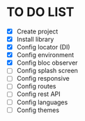 # TO DO LIST

- [x] Create project
- [x] Install library
- [x] Config locator (DI)
- [x] Config environment
- [x] Config bloc observer
- [ ] Config splash screen
- [ ] Config responsive
- [ ] Config routes
- [ ] Config rest API
- [ ] Config languages
- [ ] Config themes
